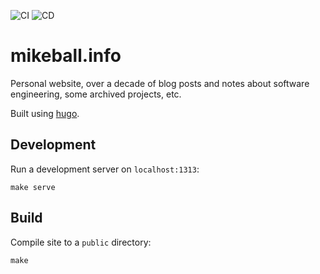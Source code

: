 ![CI](https://github.com/mdb/mikeball.info/workflows/CI/badge.svg) ![CD](https://github.com/mdb/mikeball.info/workflows/CD/badge.svg)

# mikeball.info

Personal website, over a decade of blog posts and notes about software engineering, some archived projects, etc.

Built using [hugo](https://gohugo.io).

## Development

Run a development server on `localhost:1313`:

```
make serve
```

## Build

Compile site to a `public` directory:

```
make
```
